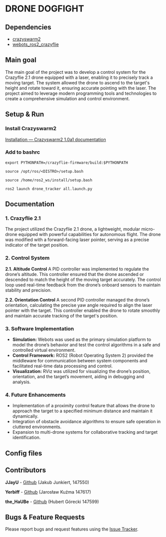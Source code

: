 # DRONE DOGFIGHT

## Dependencies

 - [crazyswarm2](https://github.com/IMRCLab/crazyswarm2)
 - [webots_ros2_crazyflie](https://github.com/mwlock/webots_ros2_crazyflie)

## Main goal

The main goal of the project was to develop a control system for the Crazyflie 2.1 drone equipped with a laser, enabling it to precisely track a moving target. The system allowed the drone to ascend to the target's height and rotate toward it, ensuring accurate pointing with the laser. The project aimed to leverage modern programming tools and technologies to create a comprehensive simulation and control environment.


## Setup & Run

###  Install Crazyswarm2 
[Installation — Crazyswarm2 1.0a1 documentation](https://imrclab.github.io/crazyswarm2/installation.html)

### Add to bashrc

```
export PYTHONPATH=/crazyflie-firmware/build:$PYTHONPATH

source /opt/ros/<DISTRO>/setup.bash

source /home/ros2_ws/install/setup.bash
```
  

```
ros2 launch drone_tracker all.launch.py
  ```


## Documentation
### 1. Crazyflie 2.1

The project utilized the Crazyflie 2.1 drone, a lightweight, modular micro-drone equipped with powerful capabilities for autonomous flight. The drone was modified with a forward-facing laser pointer, serving as a precise indicator of the target position.

### 2. Control System

**2.1. Altitude Control** A PID controller was implemented to regulate the drone’s altitude. This controller ensured that the drone ascended or descended to match the height of the moving target accurately. The control loop used real-time feedback from the drone’s onboard sensors to maintain stability and precision.

**2.2. Orientation Control** A second PID controller managed the drone’s orientation, calculating the precise yaw angle required to align the laser pointer with the target. This controller enabled the drone to rotate smoothly and maintain accurate tracking of the target's position.

### 3. Software Implementation 

- **Simulation:** Webots was used as the primary simulation platform to model the drone’s behavior and test the control algorithms in a safe and controlled virtual environment.
- **Control Framework:** ROS2 (Robot Operating System 2) provided the middleware for communication between system components and facilitated real-time data processing and control.
- **Visualization:** RViz was utilized for visualizing the drone’s position, orientation, and the target’s movement, aiding in debugging and analysis.

### 4. Future Enhancements
- Implementation of a proximity control feature that allows the drone to approach the target to a specified minimum distance and maintain it dynamically.
- Integration of obstacle avoidance algorithms to ensure safe operation in cluttered environments.
- Expansion to multi-drone systems for collaborative tracking and target identification.


## Config files


## Contributors

__JJayU__ - [Github](https://github.com/JJayU) (Jakub Junkiert, 147550)

__Yerbiff__ - [Github](https://github.com/Yerbiff) (Jarosław Kuźma 147617)

__the_HaUBe__ - [Github](https://github.com/theHaUBe) (Hubert Górecki 147599)

## Bugs & Feature Requests

Please report bugs and request features using the [Issue Tracker](https://github.com/JJayU/drone-dogfight/issues).


